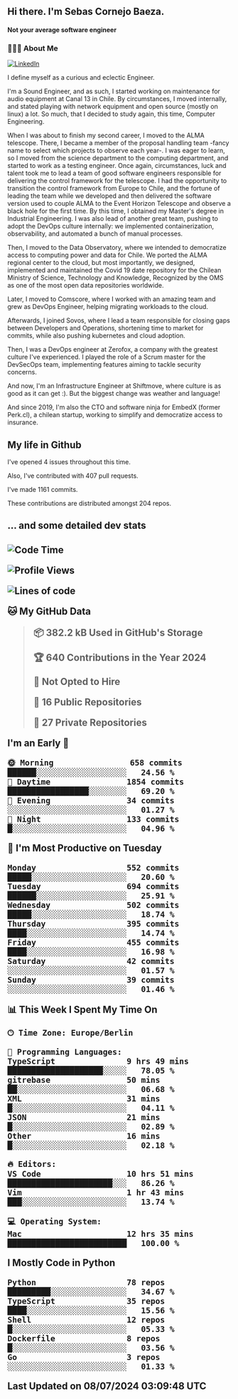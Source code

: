 <h2> Hi there.  I'm Sebas Cornejo Baeza.</h2>
<h4> Not your average software engineer</h4>
<h3> 👨🏻‍💻 About Me </h3>
<a href="http://linkedin.com/in/sebastian-cornejo-baeza/"><img alt="LinkedIn" src="https://img.shields.io/badge/Sebas%20Cornejo%20-informational?style=appveyor&logo=linkedin"></a>


I define myself as a curious and eclectic Engineer.

I'm a Sound Engineer, and as such, I started working on maintenance for audio equipment at Canal 13 in Chile.
By circumstances, I moved internally, and stated playing with network equipment and open source (mostly on linux) 
a lot. So much, that I decided to study again, this time, Computer Engineering.

When I was about to finish my second career, I moved to the ALMA telescope. There, I became a member of the proposal handling team
-fancy name to select which projects to observe each year-. 
I was eager to learn, so I moved from the science department to the computing department, and started to work as 
a testing engineer. Once again, circumstances, luck and talent took me to lead a team of good software engineers 
responsible for delivering the control framework for the telescope. I had the opportunity to transition the control framework from
Europe to Chile, and the fortune of leading the team while we developed and then delivered the software
version used to couple ALMA to the Event Horizon Telescope and observe a black hole for the first time.
By this time, I obtained my Master's degree in Industrial Engineering.
I was also lead of another great team, pushing to adopt the DevOps culture internally: we implemented containerization, observability, and automated a bunch of manual processes.

Then, I moved to the Data Observatory, where we intended to democratize access to computing power
and data for Chile. We ported the ALMA regional center to the cloud, but most importantly, we designed, implemented
and maintained the Covid 19 date repository for the Chilean Ministry of Science, Technology and Knowledge, Recognized by the OMS as one of the most open
data repositories worldwide.

Later, I moved to Comscore, where I worked with an amazing team and grew as DevOps Engineer, helping migrating workloads to the cloud.

Afterwards, I joined Sovos, where I lead a team responsible for closing gaps between Developers and Operations, shortening time to market for commits, while
also pushing kubernetes and cloud adoption.

Then, I was a DevOps engineer at Zerofox, a company with the greatest culture I've experienced. I played the role of a Scrum master for the DevSecOps team,
implementing features aiming to tackle security concerns.

And now, I'm an Infrastructure Engineer at Shiftmove, where culture is as good as it can get :). But the biggest change was weather and language!
 
And since 2019, I'm also the CTO and software ninja for EmbedX (former Perk.cl), a chilean startup, working to simplify and democratize access to insurance.

<h2> My life in Github </h2>

I've opened 4 issues throughout this time.

Also, I've contributed with 407 pull requests.

I've made 1161 commits.

These contributions are distributed amongst 204 repos.

<h2>... and some detailed dev stats<h2>

<!--START_SECTION:waka-->
![Code Time](http://img.shields.io/badge/Code%20Time-779%20hrs%2046%20mins-blue)

![Profile Views](http://img.shields.io/badge/Profile%20Views-0-blue)

![Lines of code](https://img.shields.io/badge/From%20Hello%20World%20I%27ve%20Written-989.3%20thousand%20lines%20of%20code-blue)

**🐱 My GitHub Data** 

> 📦 382.2 kB Used in GitHub's Storage 
 > 
> 🏆 640 Contributions in the Year 2024
 > 
> 🚫 Not Opted to Hire
 > 
> 📜 16 Public Repositories 
 > 
> 🔑 27 Private Repositories 
 > 
**I'm an Early 🐤** 

```text
🌞 Morning                658 commits         ██████░░░░░░░░░░░░░░░░░░░   24.56 % 
🌆 Daytime                1854 commits        █████████████████░░░░░░░░   69.20 % 
🌃 Evening                34 commits          ░░░░░░░░░░░░░░░░░░░░░░░░░   01.27 % 
🌙 Night                  133 commits         █░░░░░░░░░░░░░░░░░░░░░░░░   04.96 % 
```
📅 **I'm Most Productive on Tuesday** 

```text
Monday                   552 commits         █████░░░░░░░░░░░░░░░░░░░░   20.60 % 
Tuesday                  694 commits         ██████░░░░░░░░░░░░░░░░░░░   25.91 % 
Wednesday                502 commits         █████░░░░░░░░░░░░░░░░░░░░   18.74 % 
Thursday                 395 commits         ████░░░░░░░░░░░░░░░░░░░░░   14.74 % 
Friday                   455 commits         ████░░░░░░░░░░░░░░░░░░░░░   16.98 % 
Saturday                 42 commits          ░░░░░░░░░░░░░░░░░░░░░░░░░   01.57 % 
Sunday                   39 commits          ░░░░░░░░░░░░░░░░░░░░░░░░░   01.46 % 
```


📊 **This Week I Spent My Time On** 

```text
🕑︎ Time Zone: Europe/Berlin

💬 Programming Languages: 
TypeScript               9 hrs 49 mins       ████████████████████░░░░░   78.05 % 
gitrebase                50 mins             ██░░░░░░░░░░░░░░░░░░░░░░░   06.68 % 
XML                      31 mins             █░░░░░░░░░░░░░░░░░░░░░░░░   04.11 % 
JSON                     21 mins             █░░░░░░░░░░░░░░░░░░░░░░░░   02.89 % 
Other                    16 mins             █░░░░░░░░░░░░░░░░░░░░░░░░   02.18 % 

🔥 Editors: 
VS Code                  10 hrs 51 mins      ██████████████████████░░░   86.26 % 
Vim                      1 hr 43 mins        ███░░░░░░░░░░░░░░░░░░░░░░   13.74 % 

💻 Operating System: 
Mac                      12 hrs 35 mins      █████████████████████████   100.00 % 
```

**I Mostly Code in Python** 

```text
Python                   78 repos            █████████░░░░░░░░░░░░░░░░   34.67 % 
TypeScript               35 repos            ████░░░░░░░░░░░░░░░░░░░░░   15.56 % 
Shell                    12 repos            █░░░░░░░░░░░░░░░░░░░░░░░░   05.33 % 
Dockerfile               8 repos             █░░░░░░░░░░░░░░░░░░░░░░░░   03.56 % 
Go                       3 repos             ░░░░░░░░░░░░░░░░░░░░░░░░░   01.33 % 
```




 Last Updated on 08/07/2024 03:09:48 UTC
<!--END_SECTION:waka-->
